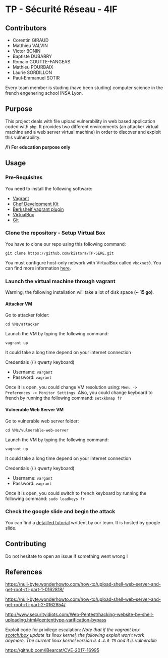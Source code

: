 # TP - Sécurité Réseau - 4IF

## Contributors

- Corentin GIRAUD  
- Matthieu VALVIN 
- Victor BONIN
- Baptiste DUBARRY
- Romain GOUTTE-FANGEAS
- Mathieu POURBAIX
- Laurie SORDILLON
- Paul-Emmanuel SOTIR

Every team member is studing (have been studing) computer science in the french engenering school INSA Lyon.

## Purpose

This project deals with file upload vulnerability in web based application coded with `php`. It provides two different environments (an attacker virtual machine and a web server virtual machine) in order to discover and exploit this vulnerability.

__/!\ For education purpose only__

## Usage

### Pre-Requisites

You need to install the following software:

- [Vagrant](https://www.vagrantup.com/downloads.html)
- [Chef Development Kit](https://downloads.chef.io/chefdk)
- [Berkshelf vagrant plugin](https://github.com/berkshelf/vagrant-berkshelf)
- [VirtualBox](https://www.virtualbox.org/)
- [Git](https://git-scm.com/)

### Clone the repository - Setup Virtual Box

You have to clone our repo using this following command:

`git clone https://github.com/kistora/TP-SERE.git`

You must configure host-only network with VirtualBox called `vboxnet0`. You can find more information [here](https://blogs.oracle.com/scoter/networking-in-virtualbox-v2).

### Launch the virtual machine through vagrant

Warning, the following installation will take a lot of disk space __(~ 15 go)__.

#### Attacker VM

Go to attacker folder:

`cd VMs/attacker`

Launch the VM by typing the following command:

`vagrant up`

It could take a long time depend on your internet connection

Credentials (/!\ qwerty keyboard)

- Username: `vargant`
- Password: `vagrant`

Once it is open, you could change VM resolution using: `Menu -> Preferences -> Monitor Settings`.
Also, you could change keyboard to french by running the following command: `setxkbmap fr`

#### Vulnerable Web Server VM

Go to vulnerable web server folder:

`cd VMs/vulnerable-web-server`

Launch the VM by typing the following command:

`vagrant up`

It could take a long time depend on your internet connection

Credentials (/!\ qwerty keyboard)

- Username: `vargant`
- Password: `vagrant`

Once it is open, you could switch to french keyboard by running the following command: `sudo loadkeys fr`

### Check the google slide and begin the attack

You can find a [detailled tutorial](https://docs.google.com/presentation/d/1Pj7vlkYo4XZdgI_VLuQKBqFX3w56eWvO7N-lTY_CPpA/edit?usp=sharing) writtent by our team. It is hosted by google slide.

## Contributing

Do not hesitate to open an issue if something went wrong !

## References

https://null-byte.wonderhowto.com/how-to/upload-shell-web-server-and-get-root-rfi-part-1-0162818/

https://null-byte.wonderhowto.com/how-to/upload-shell-web-server-and-get-root-rfi-part-2-0162854/

http://www.securityidiots.com/Web-Pentest/hacking-website-by-shell-uploading.html#cententtype-varification-bypass

Exploit code for privilege escalation:
_Note that if the vagrant box [scotch/box](https://box.scotch.io/) update its linux kernel, the following exploit won't work anymore. The current linux kernel version is `4.4.0-75` and it is vulnerable_

https://github.com/iBearcat/CVE-2017-16995
